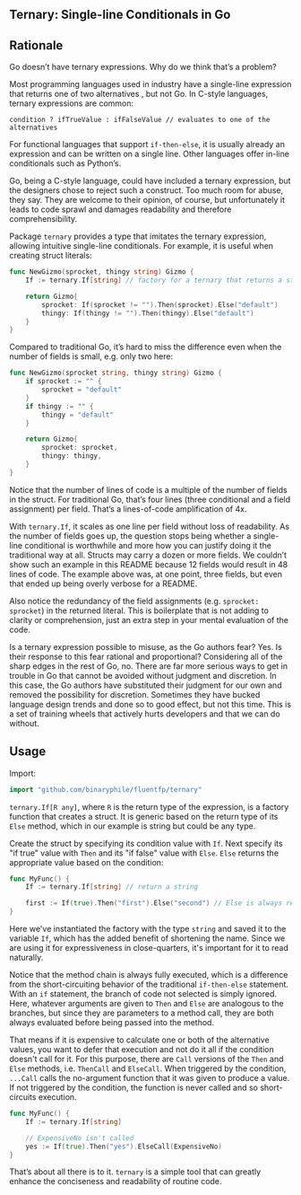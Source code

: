 ## Ternary: Single-line Conditionals in Go

## Rationale

Go doesn’t have ternary expressions. Why do we think that’s a problem?

Most programming languages used in industry have a single-line expression that returns one
of two alternatives , but not Go. In C-style languages, ternary expressions are common:

    condition ? ifTrueValue : ifFalseValue // evaluates to one of the alternatives

For functional languages that support `if-then-else`, it is usually already an expression
and can be written on a single line. Other languages offer in-line conditionals such as
Python’s.

Go, being a C-style language, could have included a ternary expression, but the designers
chose to reject such a construct. Too much room for abuse, they say. They are welcome to
their opinion, of course, but unfortunately it leads to code sprawl and damages readability
and therefore comprehensibility.

Package `ternary` provides a type that imitates the ternary expression, allowing intuitive
single-line conditionals. For example, it is useful when creating struct literals:

``` go
func NewGizmo(sprocket, thingy string) Gizmo {
    If := ternary.If[string] // factory for a ternary that returns a string

    return Gizmo{
        sprocket: If(sprocket != "").Then(sprocket).Else("default")
        thingy: If(thingy != "").Then(thingy).Else("default")
    }
}
```

Compared to traditional Go, it’s hard to miss the difference even when the number of fields
is small, e.g. only two here:

``` go
func NewGizmo(sprocket string, thingy string) Gizmo {
    if sprocket := "" {
        sprocket = "default"
    }
    if thingy := "" {
        thingy = "default"
    }

    return Gizmo{
        sprocket: sprocket,
        thingy: thingy,
    }
}
```

Notice that the number of lines of code is a multiple of the number of fields in the struct.
For traditional Go, that’s four lines (three conditional and a field assignment) per field.
That’s a lines-of-code amplification of 4x.

With `ternary.If`, it scales as one line per field without loss of readability. As the
number of fields goes up, the question stops being whether a single-line conditional is
worthwhile and more how you can justify doing it the traditional way at all. Structs may
carry a dozen or more fields. We couldn’t show such an example in this README because 12
fields would result in 48 lines of code. The example above was, at one point, three fields,
but even that ended up being overly verbose for a README.

Also notice the redundancy of the field assignments (e.g. `sprocket: sprocket`) in the
returned literal. This is boilerplate that is not adding to clarity or comprehension, just
an extra step in your mental evaluation of the code.

Is a ternary expression possible to misuse, as the Go authors fear? Yes. Is their response
to this fear rational and proportional? Considering all of the sharp edges in the rest of
Go, no. There are far more serious ways to get in trouble in Go that cannot be avoided
without judgment and discretion. In this case, the Go authors have substituted their
judgment for our own and removed the possibility for discretion. Sometimes they have bucked
language design trends and done so to good effect, but not this time. This is a set of
training wheels that actively hurts developers and that we can do without.

## Usage

Import:

``` go
import "github.com/binaryphile/fluentfp/ternary"
```

`ternary.If[R any]`, where `R` is the return type of the expression, is a factory function
that creates a struct. It is generic based on the return type of its `Else` method, which in
our example is string but could be any type.

Create the struct by specifying its condition value with `If`. Next specify its "if true"
value with `Then` and its "if false" value with `Else`. `Else` returns the appropriate value
based on the condition:

``` go
func MyFunc() {
    If := ternary.If[string] // return a string

    first := If(true).Then("first").Else("second") // Else is always required
}
```

Here we've instantiated the factory with the type `string` and saved it to the variable `If`, which has the added benefit of shortening the name.  Since we are using it for expressiveness in close-quarters, it's important for it to read naturally.

Notice that the method chain is always fully executed, which is a difference from the short-circuiting behavior of the traditional `if-then-else` statement.  With an `if` statement, the branch of code not selected is simply ignored.  Here, whatever arguments are given to `Then` and `Else` are analogous to the branches, but since they are parameters to a method call, they are both always evaluated before being passed into the method.

That means if it is expensive to calculate one or both of the alternative values, you want to defer that execution and not do it all if the condition doesn't call for it.  For this purpose, there are `Call` versions of the `Then` and `Else` methods, i.e. `ThenCall` and `ElseCall`. When triggered by the condition, `...Call` calls the no-argument function that it was given to produce a value.  If not triggered by the condition, the function is never called and so short-circuits execution.

```go
func MyFunc() {
    If := ternary.If[string]

    // ExpensiveNo isn't called
    yes := If(true).Then("yes").ElseCall(ExpensiveNo)
}
```

That’s about all there is to it. `ternary` is a simple tool that can greatly enhance the
conciseness and readability of routine code.
